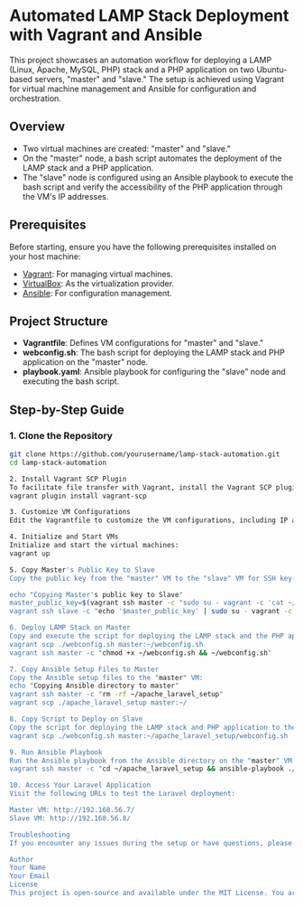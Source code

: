 # Automated LAMP Stack Deployment with Vagrant and Ansible

This project showcases an automation workflow for deploying a LAMP (Linux, Apache, MySQL, PHP) stack and a PHP application on two Ubuntu-based servers, "master" and "slave." The setup is achieved using Vagrant for virtual machine management and Ansible for configuration and orchestration.

## Overview

- Two virtual machines are created: "master" and "slave."
- On the "master" node, a bash script automates the deployment of the LAMP stack and a PHP application.
- The "slave" node is configured using an Ansible playbook to execute the bash script and verify the accessibility of the PHP application through the VM's IP addresses.

## Prerequisites

Before starting, ensure you have the following prerequisites installed on your host machine:

- [Vagrant](https://www.vagrantup.com/): For managing virtual machines.
- [VirtualBox](https://www.virtualbox.org/): As the virtualization provider.
- [Ansible](https://www.ansible.com/): For configuration management.

## Project Structure

- **Vagrantfile**: Defines VM configurations for "master" and "slave."
- **webconfig.sh**: The bash script for deploying the LAMP stack and PHP application on the "master" node.
- **playbook.yaml**: Ansible playbook for configuring the "slave" node and executing the bash script.

## Step-by-Step Guide

### 1. Clone the Repository

```bash
git clone https://github.com/yourusername/lamp-stack-automation.git
cd lamp-stack-automation

2. Install Vagrant SCP Plugin
To facilitate file transfer with Vagrant, install the Vagrant SCP plugin:
vagrant plugin install vagrant-scp

3. Customize VM Configurations
Edit the Vagrantfile to customize the VM configurations, including IP addresses, memory, and names for "master" and "slave."

4. Initialize and Start VMs
Initialize and start the virtual machines:
vagrant up

5. Copy Master's Public Key to Slave
Copy the public key from the "master" VM to the "slave" VM for SSH key-based authentication:

echo "Copying Master's public key to Slave"
master_public_key=$(vagrant ssh master -c "sudo su - vagrant -c 'cat ~/.ssh/ansible_id_rsa.pub'")
vagrant ssh slave -c "echo '$master_public_key' | sudo su - vagrant -c 'tee -a ~/.ssh/authorized_keys'"

6. Deploy LAMP Stack on Master
Copy and execute the script for deploying the LAMP stack and the PHP application on the "master" VM:
vagrant scp ./webconfig.sh master:~/webconfig.sh
vagrant ssh master -c "chmod +x ~/webconfig.sh && ~/webconfig.sh"

7. Copy Ansible Setup Files to Master
Copy the Ansible setup files to the "master" VM:
echo "Copying Ansible directory to master"
vagrant ssh master -c "rm -rf ~/apache_laravel_setup"
vagrant scp ./apache_laravel_setup master:~/

8. Copy Script to Deploy on Slave
Copy the script for deploying the LAMP stack and PHP application to the "slave" VM:
vagrant scp ./webconfig.sh master:~/apache_laravel_setup/webconfig.sh

9. Run Ansible Playbook
Run the Ansible playbook from the Ansible directory on the "master" VM to configure the "slave" VM:
vagrant ssh master -c "cd ~/apache_laravel_setup && ansible-playbook ./playbook.yaml"

10. Access Your Laravel Application
Visit the following URLs to test the Laravel deployment:

Master VM: http://192.168.56.7/
Slave VM: http://192.168.56.8/

Troubleshooting
If you encounter any issues during the setup or have questions, please feel free to reach out for assistance.

Author
Your Name
Your Email
License
This project is open-source and available under the MIT License. You are free to use, modify, and distribute it as needed.

